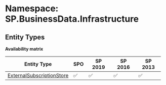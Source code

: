 # Namespace: SP.BusinessData.Infrastructure

## Entity Types

**Availability matrix**

Entity Type | SPO | SP 2019 | SP 2016 | SP 2013
----------|-----|---------|---------|--------
[ExternalSubscriptionStore](./EntityTypes/ExternalSubscriptionStore.md) | ✅ | ✅ | ✅ | ✅
